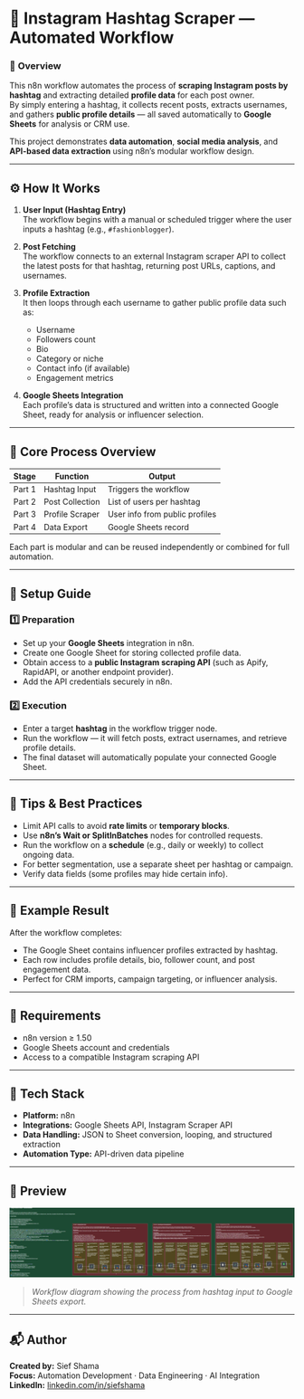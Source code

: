 # 📸 **Instagram Hashtag Scraper — Automated Workflow**

### 📘 **Overview**

This n8n workflow automates the process of **scraping Instagram posts by hashtag** and extracting detailed **profile data** for each post owner.  
By simply entering a hashtag, it collects recent posts, extracts usernames, and gathers **public profile details** — all saved automatically to **Google Sheets** for analysis or CRM use.

This project demonstrates **data automation**, **social media analysis**, and **API-based data extraction** using n8n’s modular workflow design.

---

## ⚙️ **How It Works**

1. **User Input (Hashtag Entry)**  
   The workflow begins with a manual or scheduled trigger where the user inputs a hashtag (e.g., `#fashionblogger`).

2. **Post Fetching**  
   The workflow connects to an external Instagram scraper API to collect the latest posts for that hashtag, returning post URLs, captions, and usernames.

3. **Profile Extraction**  
   It then loops through each username to gather public profile data such as:  
   * Username  
   * Followers count  
   * Bio  
   * Category or niche  
   * Contact info (if available)  
   * Engagement metrics  

4. **Google Sheets Integration**  
   Each profile’s data is structured and written into a connected Google Sheet, ready for analysis or influencer selection.

---

## 🧩 **Core Process Overview**

| Stage  | Function        | Output                         |
| ------ | --------------- | ------------------------------ |
| Part 1 | Hashtag Input   | Triggers the workflow          |
| Part 2 | Post Collection | List of users per hashtag      |
| Part 3 | Profile Scraper | User info from public profiles |
| Part 4 | Data Export     | Google Sheets record           |

Each part is modular and can be reused independently or combined for full automation.

---

## 🧭 **Setup Guide**

### 1️⃣ **Preparation**

* Set up your **Google Sheets** integration in n8n.  
* Create one Google Sheet for storing collected profile data.  
* Obtain access to a **public Instagram scraping API** (such as Apify, RapidAPI, or another endpoint provider).  
* Add the API credentials securely in n8n.

### 2️⃣ **Execution**

* Enter a target **hashtag** in the workflow trigger node.  
* Run the workflow — it will fetch posts, extract usernames, and retrieve profile details.  
* The final dataset will automatically populate your connected Google Sheet.

---

## 🧠 **Tips & Best Practices**

* Limit API calls to avoid **rate limits** or **temporary blocks**.  
* Use **n8n’s Wait or SplitInBatches** nodes for controlled requests.  
* Run the workflow on a **schedule** (e.g., daily or weekly) to collect ongoing data.  
* For better segmentation, use a separate sheet per hashtag or campaign.  
* Verify data fields (some profiles may hide certain info).

---

## 🧾 **Example Result**

After the workflow completes:

* The Google Sheet contains influencer profiles extracted by hashtag.  
* Each row includes profile details, bio, follower count, and post engagement data.  
* Perfect for CRM imports, campaign targeting, or influencer analysis.

---

## 🪪 **Requirements**

* n8n version ≥ 1.50  
* Google Sheets account and credentials  
* Access to a compatible Instagram scraping API  

---

## 🧩 **Tech Stack**

* **Platform:** n8n  
* **Integrations:** Google Sheets API, Instagram Scraper API  
* **Data Handling:** JSON to Sheet conversion, looping, and structured extraction  
* **Automation Type:** API-driven data pipeline  

---

## 📸 **Preview**

<p align="center">
  <img src="../assets/instagram-hashtag-scraper-diagram.png" alt="Instagram Hashtag Scraper Workflow" width="800">
</p>

> *Workflow diagram showing the process from hashtag input to Google Sheets export.*

---

## 📬 **Author**

**Created by:** Sief Shama  
**Focus:** Automation Development · Data Engineering · AI Integration  
**LinkedIn:** [linkedin.com/in/siefshama](https://www.linkedin.com/in/siefshama/)
